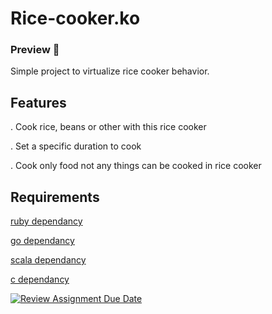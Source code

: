 # Rice-cooker.ko
### Preview 🤖
Simple project to virtualize rice cooker behavior.

## Features 
. Cook rice, beans or other with this rice cooker

. Set a specific duration to cook 

. Cook only food not any things can be cooked in rice cooker   


## Requirements
[ruby dependancy](https://github.com/hei-school/cc-d2-my-rice-cooker-haritianaadriano/tree/feature/ruby)

[go dependancy](https://github.com/hei-school/cc-d2-my-rice-cooker-haritianaadriano/tree/feature/go)

[scala dependancy](https://github.com/hei-school/cc-d2-my-rice-cooker-haritianaadriano/tree/feature/scala)

[c dependancy](https://github.com/hei-school/cc-d2-my-rice-cooker-haritianaadriano/tree/feature/c)

[![Review Assignment Due Date](https://classroom.github.com/assets/deadline-readme-button-24ddc0f5d75046c5622901739e7c5dd533143b0c8e959d652212380cedb1ea36.svg)](https://classroom.github.com/a/PHq8Kfj_)